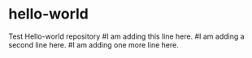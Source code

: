 # hello-world
Test Hello-world repository
#I am adding this line here.
#I am adding a second line here.
#I am adding one more line here.
